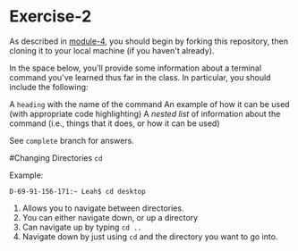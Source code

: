 # Exercise-2

As described in [module-4](https://github.com/INFO-201/m4-git-intro), you should begin by forking this repository, then cloning it to your local machine (if you haven't already).

In the space below, you'll provide some information about a terminal command you've learned thus far in the class. In particular, you should include the following:

A `heading` with the name of the command
An example of how it can be used (with appropriate code highlighting)
A _nested list_ of information about the command (i.e., things that it does, or how it can be used)

See `complete` branch for answers.

#Changing Directories `cd`

Example: 
```
D-69-91-156-171:~ Leah$ cd desktop
```

1. Allows you to navigate between directories. 
2. You can either navigate down, or up a directory
  1. Can navigate up by typing `cd ..`
  2. Navigate down by just using `cd` and the directory you want to go into.



